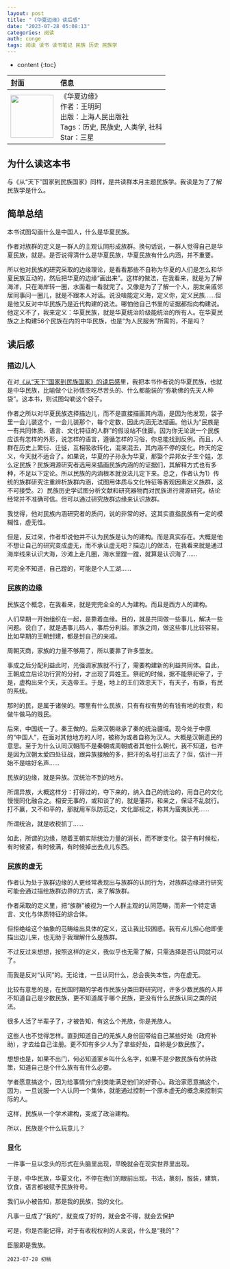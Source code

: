 ```yaml
---
layout: post
title: "《华夏边缘》读后感"
date: "2023-07-28 05:08:13"
categories: 阅读
auth: conge
tags: 阅读 读书 读书笔记 民族 历史 民族学
---
```

* content
{:toc}

|封面|信息|
|:----|:----|
|<img src="https://neodb.social/media/book/2021/09/177ee4e213-d125-4a76-9c1f-726391b92952.jpg" width="100" /> |《华夏边缘》<br>作者：王明珂 <br>出版：上海人民出版社 <br>Tags：历史, 民族史, 人类学, 社科 <br>Star：三星|

## 为什么读这本书

与《从“天下”国家到民族国家》同样，是共读群本月主题民族学。我读是为了了解民族学是什么。





## 简单总结

本书试图勾画什么是中国人，什么是华夏民族。

作者对族群的定义是一群人的主观认同形成族群。换句话说，一群人觉得自己是华夏民族，就是。是否说得清什么是华夏民族，华夏民族有什么内涵，并不重要。

所以他对民族的研究采取的边缘理论，是看看那些不自称为华夏的人们是怎么和华夏民族互动的，然后把华夏的边缘“画出来”。这样的做法，在我看来，就是为了解海洋，只在海岸转一圈，水面看一看就完了。又像是为了了解一个人，朋友亲戚邻居同事问一圈儿，就是不跟本人对话。说没啥能定义海，定义你，定义民族……但是他又反对中华民族乃是近代构建的说法。哪怕他自己书里的证据都指向构建说。他定义不了，我来定义：华夏民族，就是华夏统治阶级能统治的所有人。在华夏民族之上构建56个民族在内的中华民族，也是“为人民服务”所需的，不是吗？

## 读后感

### 描边儿人

在对[《从“天下”国家到民族国家》的读后感](https://conge.livingwithfcs.org/2023/07/27/ethics/)里，我把本书作者说的华夏民族，也就是中华民族，比喻做个让孙悟空吃尽苦头的、什么都能装的“弥勒佛的先天人种袋”。这本书，则试图勾勒这个袋子。

作者之所以对华夏民族选择描边儿，而不是直接描画其内涵，是因为他发现，袋子里一会儿装这个，一会儿装那个，每个定数，因此内涵无法描画。他认为“民族是一有共同体质、语言、文化特征的人群”的假设站不住脚。因为你无论说一个民族应该有怎样的外形，说怎样的语言，遵循怎样的习俗，你总能找到反例。而且，人群在历史上繁衍、迁徙，互相吸收转化，混来混去，其内涵不停的变化。昨天的定义，今天就不适合了。如果说，华夏的子孙永为华夏，那娶个异邦女子生个娃，怎么定民族？民族溯源研究者选用来描画民族内涵的的证据们，其解释方式也有多种，不足以下定论。所以民族的内涵根本就没法儿定下来。总之，作者认为1）传统的族群研究注重辨析族群内涵，试图用体质与文化特征等客观因素定义族群，这不可接受。2）民族历史学试图分析文献和研究器物而对民族进行溯源研究，结论经常并不准确可信。但可以通过研究族群边缘来认识族群。

我觉得，他对民族内涵研究者的质问，说的非常的好。这其实直指民族有一定的模糊性，虚无性。

但是，反过来，作者却说他并不认为民族是认为的建构。而是真实存在。大概是他不想让自己的研究变成虚无，而不承认虚无吧？描边儿的做法，在我看来就是通过海岸线来认识大海，沙滩上走几圈，海水里蹚一蹚，就算是认识海了……

可完全不知道，自己蹚的，可能是个人工湖……

### 民族的边缘

民族这个概念，在我看来，就是完完全全的人为建构。而且是西方人的建构。

人们早期一开始组织在一起，是靠着血缘。目的，就是共同做一些事儿，解决一些问题。说白了，就是遇事儿码人，事后分利益。家族之间，做这些事儿比较容易。比如早期的王朝封建，都是封自己的亲戚。

周朝灭商，家族的力量不够用了，所以要靠了许多盟友。

事成之后分配利益此时，光强调家族就不行了，需要构建新的利益共同体。自此，王朝成立后论功行赏的分封，才出现了异姓王。祭祀的时候，据不能祭祀帝了，于是，虚构出来个天，天选帝王。于是，地上的王们效忠天下，有天子，有臣，有民的系统。

那时的民，是属于诸侯的。哪里有什么民族，只有有权有势的有钱有地的权贵，和做牛做马的贱民。

后来，中国统一了。秦王做的。后来汉朝继承了秦的统治疆域。现今处于中原的“中国人”，在面对其他地方的人时，被称为或者自称为汉人。大概是汉朝遗民的意思。至于为什么认同汉朝而不是秦朝或周朝或者其他什么朝代，我不知道，也许是因为汉朝太爱四处征战，跟异族接触的多，把汗的名号打出去了？但，估计一开始不是啥好名声……

民族的边缘，就是异族。汉统治不到的地方。

所谓异族，大概这样分：打得过的，夺下来的，纳入自己的统治的，用自己的文化慢慢同化融合之。相安无事的，或和谈了的，就是藩邦，和亲之，保证不乱就行。打不赢，又不和平的，那就用军队防范之，文化鄙视之，称其为蛮夷狄羌……

所谓统治，就是收税抓丁……

如此，所谓的边缘，随着王朝实际统治力量的消长，而不断变化。袋子有时候松，有时候紧，有时候满，有时候掉出去点儿东西。

### 民族的虚无

作者认为处于族群边缘的人更经常表现出与族群的认同行为，对族群边缘进行研究可能会通过描绘族群边界的方式，来了解族群。

作者采取的定义里，把“族群”被视为一个人群主观的认同范畴，而非一个特定语言、文化与体质特征的综合体。

但拒绝给这个抽象的范畴给出具体的定义，这让我比较困惑。我有点儿担心他即便描出边儿来，也无助于我理解什么是族群。

不过反过来想想，按照这样的定义，我似乎也无需了解，只需选择是否认同就可以了。

而我是反对“认同”的。无论谁，一旦认同什么，总会丧失本性，内在虚无。

比较有意思的是，在民国时期的学者作民族分类田野研究时，许多少数民族的人并不知道自己是少数民族，更不知道属于哪个民族，更没有什么民族认同之类的说法。

很多人活了半辈子了，才被告知，有这么个羌族，你是羌族人。

这些人也不觉得怎样。直到知道自己的羌族人身份回带给自己某些好处（政府补助），才去给自己注册。更不知有多少人为了拿些好处，自称是少数民族了。

想想也是，如果不出门，何必知道家乡叫什么名字，如果不是少数民族有优待政策，知道自己是个什么族有有什么必要。

学者愿意搞这个，因为给事情分门别类能满足他们的好奇心。政治家愿意搞这个，因为，一旦说服一个人认同一个集体，就能通过控制一个原本虚无的概念来控制实际的人。

这样，民族从一个学术建构，变成了政治建构。

所以，民族是个什么玩意儿？

### 显化

一件事一旦以念头的形式在头脑里出现，早晚就会在现实世界里出现。

于是，中华民族，华夏文化，不停在我们的眼前出现。书法，篆刻，服装，建筑，饮食，语言都被赋予民族符号。

我们从小被告知，那是我的民族，我的文化。

凡事一旦成了“我的”，就变成了好的，就会舍不得，就会去保护

可是，你是否能记得，对于有收税权利的人来说，什么是“我的”？

臣服即是我族。

```
2023-07-28 初稿
```

